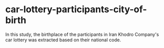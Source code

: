 # car-lottery-participants-city-of-birth
In this study, the birthplace of the participants in Iran Khodro Company's car lottery was extracted based on their national code.
